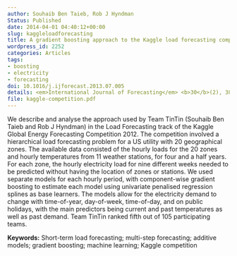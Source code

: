 ```yaml
---
author: Souhaib Ben Taieb, Rob J Hyndman
Status: Published
date: 2014-04-01 04:40:12+00:00
slug: kaggleloadforecasting
title: A gradient boosting approach to the Kaggle load forecasting competition
wordpress_id: 2252
categories: Articles
tags:
- boosting
- electricity
- forecasting
doi: 10.1016/j.ijforecast.2013.07.005
details: <em>International Journal of Forecasting</em> <b>30</b>(2), 382–394
file: kaggle-competition.pdf
---
```


We describe and analyse the approach used by Team TinTin (Souhaib Ben Taieb and Rob&nbsp;J&nbsp;Hyndman) in the Load Forecasting track of the Kaggle Global Energy Forecasting Competition 2012. The competition involved a hierarchical load forecasting problem for a US utility with 20 geographical zones. The available data consisted of the hourly loads for the 20 zones and hourly temperatures from 11 weather stations, for four and a half years. For each zone, the hourly electricity load for nine different weeks needed to be predicted without having the location of zones or stations. We used separate models for each hourly period, with component-wise gradient boosting to estimate each model using univariate penalised regression splines as base learners. The models allow for the electricity demand to change with time-of-year, day-of-week, time-of-day, and on public holidays, with the main predictors being current and past temperatures as well as past demand. Team TinTin ranked fifth out of 105 participating teams.

**Keywords:** Short-term load forecasting; multi-step forecasting; additive models; gradient boosting; machine learning; Kaggle competition
